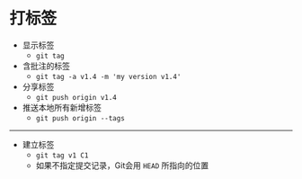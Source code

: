 打标签
===

- 显示标签
  - `git tag`
- 含批注的标签
  - `git tag -a v1.4 -m 'my version v1.4'`
- 分享标签
  - `git push origin v1.4`
- 推送本地所有新增标签
  - `git push origin --tags`

---

- 建立标签
  - `git tag v1 C1`
  - 如果不指定提交记录，Git会用 `HEAD` 所指向的位置